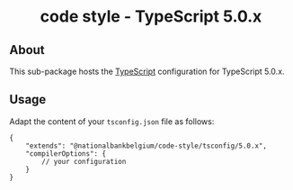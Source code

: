 <h1 align="center">
   code style - TypeScript 5.0.x
</h1>

## About

This sub-package hosts the [TypeScript](https://www.typescriptlang.org/) configuration for TypeScript 5.0.x.

## Usage

Adapt the content of your `tsconfig.json` file as follows:

```text
{
	"extends": "@nationalbankbelgium/code-style/tsconfig/5.0.x",
	"compilerOptions": {
		// your configuration
	}
}
```
